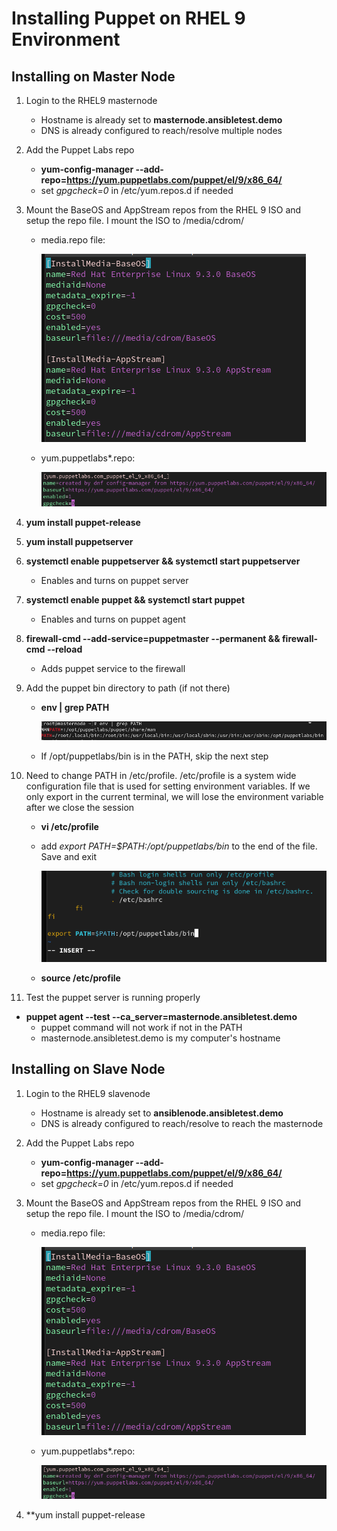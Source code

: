 # Installing Puppet on RHEL 9 Environment #

## Installing on Master Node ##

1. Login to the RHEL9 masternode
    * Hostname is already set to **masternode.ansibletest.demo**
    * DNS is already configured to reach/resolve multiple nodes

2. Add the Puppet Labs repo
    * **yum-config-manager --add-repo=https://yum.puppetlabs.com/puppet/el/9/x86_64/** 
    * set *gpgcheck=0* in /etc/yum.repos.d if needed  
3. Mount the BaseOS and AppStream repos from the RHEL 9 ISO and setup the repo file. I mount the ISO to /media/cdrom/

    * media.repo file:

        ![alt text](https://github.com/andrewumana76/Puppet_Demo/blob/main/pictures/media.repo.png)

    * yum.puppetlabs*.repo:  
  
        ![alt text](https://github.com/andrewumana76/Puppet_Demo/blob/main/pictures/yum.puppetlabs.repo.png)

5. **yum install puppet-release**
6. **yum install puppetserver**
7. **systemctl enable puppetserver && systemctl start puppetserver**
    * Enables and turns on puppet server  
8. **systemctl enable puppet && systemctl start puppet**
    * Enables and turns on puppet agent
9. **firewall-cmd --add-service=puppetmaster --permanent && firewall-cmd --reload**
    * Adds puppet service to the firewall
10. Add the puppet bin directory to path (if not there)
    * **env | grep PATH**

        ![alt text](https://github.com/andrewumana76/Puppet_Demo/blob/main/pictures/env_path.png)

    * If /opt/puppetlabs/bin is in the PATH, skip the next step
11. Need to change PATH in /etc/profile. /etc/profile is a system wide configuration file that is used for setting environment variables. If we only export in the current terminal, we will lose the environment variable after we close the session
    * **vi /etc/profile**
    * add *export PATH=$PATH:/opt/puppetlabs/bin* to the end of the file. Save and exit

        ![alt text](https://github.com/andrewumana76/Puppet_Demo/blob/main/pictures/etc_profile.png)
    * **source /etc/profile**  
12. Test the puppet server is running properly
   * **puppet agent --test --ca_server=masternode.ansibletest.demo**  
      * puppet command will not work if not in the PATH  
      * masternode.ansibletest.demo is my computer's hostname  
    

## Installing on Slave Node ##

1. Login to the RHEL9 slavenode
    * Hostname is already set to **ansiblenode.ansibletest.demo**
    * DNS is already configured to reach/resolve  to reach the masternode

2. Add the Puppet Labs repo
    * **yum-config-manager --add-repo=https://yum.puppetlabs.com/puppet/el/9/x86_64/** 
    * set *gpgcheck=0* in /etc/yum.repos.d if needed  
3. Mount the BaseOS and AppStream repos from the RHEL 9 ISO and setup the repo file. I mount the ISO to /media/cdrom/

    * media.repo file:

        ![alt text](https://github.com/andrewumana76/Puppet_Demo/blob/main/pictures/media.repo.png)

    * yum.puppetlabs*.repo:  
  
        ![alt text](https://github.com/andrewumana76/Puppet_Demo/blob/main/pictures/yum.puppetlabs.repo.png)

4. **yum install puppet-release
